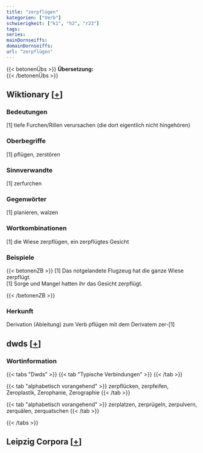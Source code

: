 ```yaml
---
title: "zerpflügen"
kategorien: ["Verb"]
schwierigkeit: ["k1", "h2", "r23"]
tags:
series:
mainDornseiffs:
domainDornseiffs:
url: "zerpflügen"
---
```


{{< betonenÜbs >}}
**Übersetzung:**  
{{< /betonenÜbs >}}

## Wiktionary [[+](https://de.wiktionary.org/wiki/zerpflügen)]

### Bedeutungen
[1] tiefe Furchen/Rillen verursachen (die dort eigentlich nicht hingehören)  

### Oberbegriffe
[1] pflügen, zerstören  

### Sinnverwandte
[1] zerfurchen  

### Gegenwörter
[1] planieren, walzen  

### Wortkombinationen
[1] die Wiese zerpflügen, ein zerpflügtes Gesicht  

### Beispiele
{{< betonenZB >}}
[1] Das notgelandete Flugzeug hat die ganze Wiese zerpflügt.  
[1] Sorge und Mangel hatten ihr das Gesicht zerpflügt.  

{{< /betonenZB >}}
### Herkunft
Derivation (Ableitung) zum Verb pflügen mit dem Derivatem zer-[1]  



## dwds [[+](https://www.dwds.de/wb/zerpflügen)]

### Wortinformation
{{< tabs "Dwds" >}}
{{< tab "Typische Verbindungen" >}}
{{< /tab >}}

{{< tab "alphabetisch vorangehend" >}}
zerpflücken, zerpfeifen, Zeroplastik, Zerophanie, Zerographie
{{< /tab >}}

{{< tab "alphabetisch vorangehend" >}}
zerplatzen, zerprügeln, zerpulvern, zerquälen, zerquatschen
{{< /tab >}}

{{< /tabs >}}

## Leipzig Corpora [[+](https://corpora.uni-leipzig.de/en/res?word=zerpflügen&corpusId=deu_newscrawl-public_2018)]

